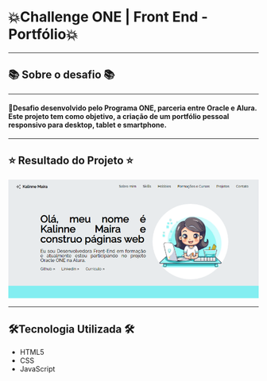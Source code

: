 # 💥Challenge ONE | Front End - Portfólio💥
---
##  📚 Sobre o desafio 📚
---
#### 🔹Desafio desenvolvido pelo Programa ONE, parceria entre Oracle e Alura. Este projeto tem como objetivo, a criação de um portfólio pessoal responsivo para desktop, tablet e smartphone.
---
## ⭐ Resultado do Projeto ⭐

<p align="center" >
     <img width="600" heigth="600" src="/assets/Portifolio - Finalizado.png">
</p>



---
## 🛠️Tecnologia Utilizada 🛠️
- HTML5
- CSS
- JavaScript







